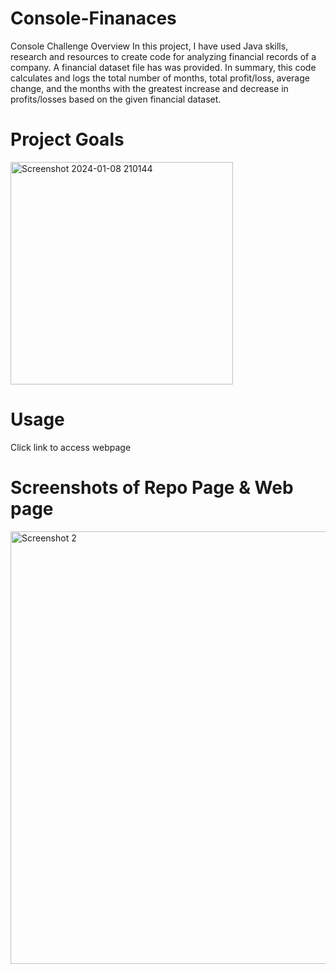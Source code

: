 # Console-Finanaces
Console Challenge
Overview
In this project, I have used Java skills, research and resources to create code for analyzing financial records of a company. A financial dataset file has was provided. In summary, this code calculates and logs the total number of months, total profit/loss, average change, and the months with the greatest increase and decrease in profits/losses based on the given financial dataset.

# Project Goals

<img width="356" alt="Screenshot 2024-01-08 210144" src="https://github.com/mosesalabi21/Console-Finanaces/assets/151676316/2406484a-6d08-4e61-976d-828670a06bce">


# Usage
Click link to access webpage

# Screenshots of Repo Page & Web page

<img width="692" alt="Screenshot 2" src="https://github.com/mosesalabi21/Console-Finanaces/assets/151676316/39bb086d-5710-4649-8b56-899dd62ef07d">


